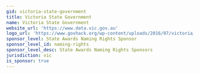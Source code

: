 ```yaml
---
gid: victoria-state-government
title: Victoria State Government
name: Victoria State Government
website_url: 'https://www.data.vic.gov.au'
logo_url: 'https://www.govhack.org/wp-content/uploads/2016/07/victoria_state_government.png'
sponsor_level: State Awards Naming Rights Sponsor
sponsor_level_id: naming-rights
sponsor_level_desc: State Awards Naming Rights Sponsors
jurisdiction: vic
is_sponsor: true
---
```

